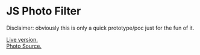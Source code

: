# JS Photo Filter

Disclaimer: obviously this is only a quick prototype/poc just for the fun of it.

[Live version.](https://leondejong.com/application/photo-filter)  
[Photo Source.](https://www.pexels.com/photo/purple-and-yellow-petal-flower-670741/)  

<!-- ## Screenshot

![alt filter](https://raw.githubusercontent.com/leondejong/js-photo-filter/master/image.png) -->

